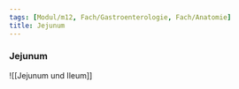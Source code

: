 ```yaml
---
tags: [Modul/m12, Fach/Gastroenterologie, Fach/Anatomie]
title: Jejunum
---
```

### Jejunum
![[Jejunum und Ileum]]
